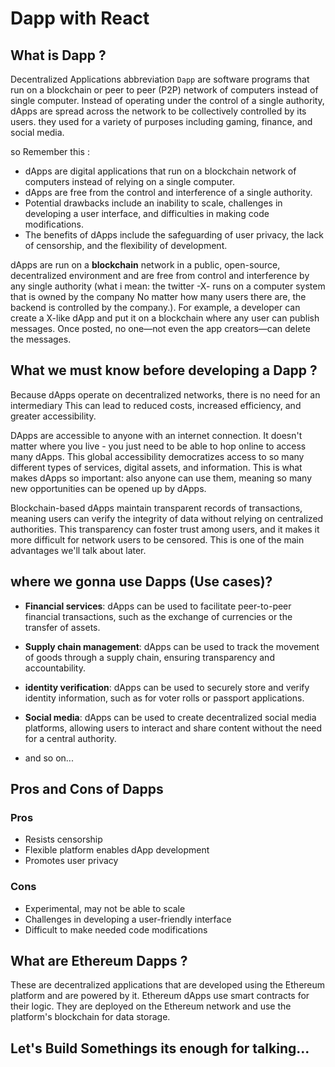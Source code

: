 # Dapp with React

## What is Dapp ?

Decentralized Applications abbreviation `Dapp` are software programs that run on a blockchain or peer to peer (P2P) network of computers instead of single computer.
Instead of operating under the control of a single authority, dApps are spread across the network to be collectively controlled by its users.
they used for a variety of purposes including gaming, finance, and social media.

so Remember this :

- dApps are digital applications that run on a blockchain network of computers instead of relying on a single computer.
- dApps are free from the control and interference of a single authority.
- Potential drawbacks include an inability to scale, challenges in developing a user interface, and difficulties in making code modifications.
- The benefits of dApps include the safeguarding of user privacy, the lack of censorship, and the flexibility of development.

dApps are run on a **blockchain** network in a public, open-source, decentralized environment and are free from control and interference by any single authority (what i mean: the twitter -X- runs on a computer system that is owned by the company No matter how many users there are, the backend is controlled by the company.). For example, a developer can create a X-like dApp and put it on a blockchain where any user can publish messages. Once posted, no one—not even the app creators—can delete the messages.

## What we must know before developing a Dapp ?

Because dApps operate on decentralized networks, there is no need for an intermediary
This can lead to reduced costs, increased efficiency, and greater accessibility.

DApps are accessible to anyone with an internet connection. It doesn't matter where you live - you just need to be able to hop online to access many dApps. This global accessibility democratizes access to so many different types of services, digital assets, and information. This is what makes dApps so important: also anyone can use them, meaning so many new opportunities can be opened up by dApps.

Blockchain-based dApps maintain transparent records of transactions, meaning users can verify the integrity of data without relying on centralized authorities. This transparency can foster trust among users, and it makes it more difficult for network users to be censored. This is one of the main advantages we'll talk about later.

## where we gonna use Dapps (Use cases)?

- **Financial services**: dApps can be used to facilitate peer-to-peer financial transactions, such as the exchange of currencies or the transfer of assets.

- **Supply chain management**: dApps can be used to track the movement of goods through a supply chain, ensuring transparency and accountability.

- **identity verification**: dApps can be used to securely store and verify identity information, such as for voter rolls or passport applications.

- **Social media**: dApps can be used to create decentralized social media platforms, allowing users to interact and share content without the need for a central authority.

- and so on...

## Pros and Cons of Dapps

### Pros

- Resists censorship
- Flexible platform enables dApp development
- Promotes user privacy

### Cons

- Experimental, may not be able to scale
- Challenges in developing a user-friendly interface
- Difficult to make needed code modifications

## What are Ethereum Dapps ?

These are decentralized applications that are developed using the Ethereum platform and are powered by it. Ethereum dApps use smart contracts for their logic. They are deployed on the Ethereum network and use the platform's blockchain for data storage.

## Let's Build Somethings its enough for talking...
